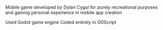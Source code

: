 Mobile game developed by Dylan Cygul for purely recreational purposes and gaining personal experience in mobile app creation

Used Godot game engine 
Coded entirely in GDScript
